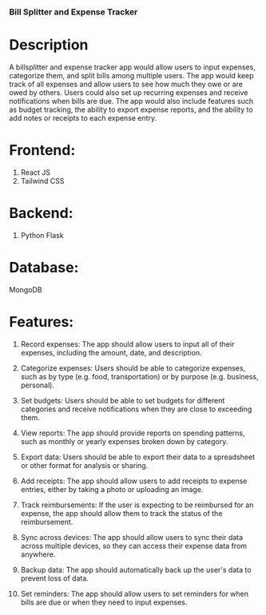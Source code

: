 ### Bill Splitter and Expense Tracker

# Description

A billsplitter and expense tracker app would allow users to input expenses, categorize them, and split bills among multiple users. The app would keep track of all expenses and allow users to see how much they owe or are owed by others. Users could also set up recurring expenses and receive notifications when bills are due. The app would also include features such as budget tracking, the ability to export expense reports, and the ability to add notes or receipts to each expense entry.

# Frontend:

1. React JS
2. Tailwind CSS

# Backend:

1. Python Flask

# Database:

MongoDB

# Features:

1. Record expenses: The app should allow users to input all of their expenses, including the amount, date, and description.

2. Categorize expenses: Users should be able to categorize expenses, such as by type (e.g. food, transportation) or by purpose (e.g. business, personal).

3. Set budgets: Users should be able to set budgets for different categories and receive notifications when they are close to exceeding them.

4. View reports: The app should provide reports on spending patterns, such as monthly or yearly expenses broken down by category.

5. Export data: Users should be able to export their data to a spreadsheet or other format for analysis or sharing.

6. Add receipts: The app should allow users to add receipts to expense entries, either by taking a photo or uploading an image.

7. Track reimbursements: If the user is expecting to be reimbursed for an expense, the app should allow them to track the status of the reimbursement.

8. Sync across devices: The app should allow users to sync their data across multiple devices, so they can access their expense data from anywhere.

9. Backup data: The app should automatically back up the user's data to prevent loss of data.

10. Set reminders: The app should allow users to set reminders for when bills are due or when they need to input expenses.
